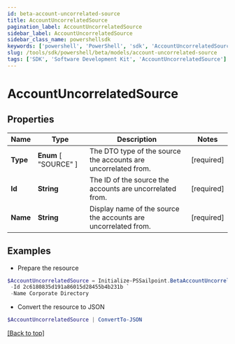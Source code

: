 ```yaml
---
id: beta-account-uncorrelated-source
title: AccountUncorrelatedSource
pagination_label: AccountUncorrelatedSource
sidebar_label: AccountUncorrelatedSource
sidebar_class_name: powershellsdk
keywords: ['powershell', 'PowerShell', 'sdk', 'AccountUncorrelatedSource'] 
slug: /tools/sdk/powershell/beta/models/account-uncorrelated-source
tags: ['SDK', 'Software Development Kit', 'AccountUncorrelatedSource']
---
```



# AccountUncorrelatedSource

## Properties

Name | Type | Description | Notes
------------ | ------------- | ------------- | -------------
**Type** |   **Enum** [  "SOURCE" ] | The DTO type of the source the accounts are uncorrelated from. | [required]
**Id** |  **String** | The ID of the source the accounts are uncorrelated from. | [required]
**Name** |  **String** | Display name of the source the accounts are uncorrelated from. | [required]

## Examples

- Prepare the resource
```powershell
$AccountUncorrelatedSource = Initialize-PSSailpoint.BetaAccountUncorrelatedSource  -Type SOURCE `
 -Id 2c6180835d191a86015d28455b4b231b `
 -Name Corporate Directory
```

- Convert the resource to JSON
```powershell
$AccountUncorrelatedSource | ConvertTo-JSON
```


[[Back to top]](#) 

